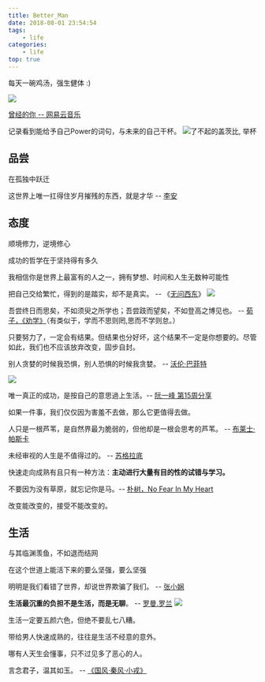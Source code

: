 ```yaml
---
title: Better_Man
date: 2018-08-01 23:54:54
tags:
    - life
categories: 
    - life
top: true
---
```


每天一碗鸡汤，强生健体 :)

![](https://gss0.bdstatic.com/94o3dSag_xI4khGkpoWK1HF6hhy/baike/c0%3Dbaike80%2C5%2C5%2C80%2C26/sign=46fc9b94b51c8701c2bbbab44616f54a/00e93901213fb80e136344a730d12f2eb938940b.jpg)

[曾经的你 -- 网易云音乐](https://music.163.com/#/song?id=167975)

<!--more-->

记录看到能给予自己Power的词句，与未来的自己干杯。
![了不起的盖茨比, 举杯](https://timgsa.baidu.com/timg?image&quality=80&size=b9999_10000&sec=1533150875649&di=4f13323ee04bec1e72b5bf74478d10bb&imgtype=0&src=http%3A%2F%2Fwww.cssn.cn%2Fst%2Fst_zpwht%2F201411%2FW020141123799706038347.png)

## 品尝

在孤独中跃迁

这世界上唯一扛得住岁月摧残的东西，就是才华 -- [李安](https://baike.baidu.com/item/%E6%9D%8E%E5%AE%89/16812?fr=aladdin)

## 态度

顺境修力，逆境修心

成功的哲学在于坚持得有多久

我相信你是世界上最富有的人之一，拥有梦想、时间和人生无数种可能性

把自己交给繁忙，得到的是踏实，却不是真实。 -- 《[无问西东](https://baike.baidu.com/item/%E6%97%A0%E9%97%AE%E8%A5%BF%E4%B8%9C/1743189?fr=aladdin)》
![](https://gss0.bdstatic.com/-4o3dSag_xI4khGkpoWK1HF6hhy/baike/c0%3Dbaike150%2C5%2C5%2C150%2C50/sign=b2fe4255c01349546a13e0363727f93d/d000baa1cd11728bab3176f6c3fcc3cec2fd2cc2.jpg)

吾尝终日而思矣，不如须臾之所学也；吾尝跂而望矣，不如登高之博见也。 -- [荀子，《劝学》](https://baike.baidu.com/item/%E5%8A%9D%E5%AD%A6/1055?fr=aladdin)（有类似于，学而不思则罔,思而不学则怠。）

只要努力了，一定会有结果。但结果也分好坏，这个结果不一定是你想要的。尽管如此，我们也不应该放弃改变，固步自封。

别人贪婪的时候我恐惧，别人恐惧的时候我贪婪。 -- [沃伦·巴菲特](https://baike.baidu.com/item/%E6%B2%83%E4%BC%A6%C2%B7%E5%B7%B4%E8%8F%B2%E7%89%B9/472378?fromtitle=%E5%B7%B4%E8%8F%B2%E7%89%B9&fromid=215648&fr=aladdin)

![](https://gss2.bdstatic.com/9fo3dSag_xI4khGkpoWK1HF6hhy/baike/c0%3Dbaike150%2C5%2C5%2C150%2C50/sign=64e7757bdb160924c828aa49b56e5e9f/1f178a82b9014a9024195490a2773912b31beefc.jpg)

唯一真正的成功，是按自己的意思過上生活。-- [阮一峰 第15周分享](http://www.ruanyifeng.com/blog/2018/07/weekly-issue-15.html)

如果一件事，我们仅仅因为害羞不去做，那么它更值得去做。

人只是一根芦苇，是自然界最为脆弱的，但他却是一根会思考的芦苇。 -- [布莱士·帕斯卡](https://baike.baidu.com/item/%E5%B8%83%E8%8E%B1%E5%A3%AB%C2%B7%E5%B8%95%E6%96%AF%E5%8D%A1/8791342?fromtitle=%E5%B8%95%E6%96%AF%E5%8D%A1&fromid=5464)

未经审视的人生是不值得过的。 -- [苏格拉底](https://baike.baidu.com/item/%E8%8B%8F%E6%A0%BC%E6%8B%89%E5%BA%95/12690?fr=aladdin)

快速走向成熟有且只有一种方法：**主动进行大量有目的性的试错与学习。**

不要因为没有草原，就忘记你是马。-- [朴树，No Fear In My Heart](https://baike.baidu.com/item/No%20Fear%20In%20My%20Heart/20864952?fr=aladdin)

改变能改变的，接受不能改变的。

## 生活

与其临渊羡鱼，不如退而结网

在这个世道上能活下来的要么坚强，要么坚强

明明是我们看错了世界，却说世界欺骗了我们。 -- [张小娴](https://baike.baidu.com/item/%E5%BC%A0%E5%B0%8F%E5%A8%B4/201628?fr=aladdin)

**生活最沉重的负担不是生活，而是无聊**。 -- [罗曼.罗兰](https://baike.baidu.com/item/%E7%BD%97%E6%9B%BC%C2%B7%E7%BD%97%E5%85%B0/802941?fromtitle=%E7%BD%97%E6%9B%BC%E7%BD%97%E5%85%B0&fromid=1062483&fr=aladdin)
![](https://gss2.bdstatic.com/9fo3dSag_xI4khGkpoWK1HF6hhy/baike/c0%3Dbaike92%2C5%2C5%2C92%2C30/sign=162842ab1f950a7b613846966bb809bc/4ec2d5628535e5ddbd31bc4274c6a7efce1b6209.jpg)

生活一定要五颜六色，但绝不要乱七八糟。

带给男人快速成熟的，往往是生活不经意的意外。

哪有人天生会懂事，只不过见多了恶心的人。

言念君子，温其如玉。 -- [《国风·秦风·小戎》](https://baike.baidu.com/item/%E5%9B%BD%E9%A3%8E%C2%B7%E7%A7%A6%E9%A3%8E%C2%B7%E5%B0%8F%E6%88%8E/2687122)